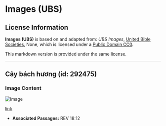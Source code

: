 # Images (UBS)

## License Information

**Images (UBS)** is based on and adapted from: _UBS Images_, [United Bible Societies](https://unitedbiblesocieties.org/), None, which is licensed under a [Public Domain CC0](https://creativecommons.org/public-domain/cc0/).

This markdown version is provided under the same license.



--------------------------------

## Cây bách hương (id: 292475)

### Image Content

![Image](https://cdn.aquifer.bible/aquifer-content/resources/Media/WEB-0876_thyine.jpg)

[link](https://cdn.aquifer.bible/aquifer-content/resources/Media/WEB-0876_thyine.jpg)

* **Associated Passages:** REV 18:12

